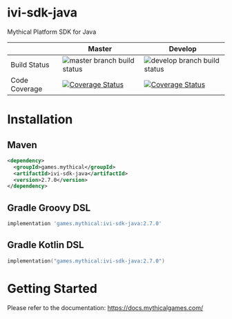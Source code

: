 # ivi-sdk-java

Mythical Platform SDK for Java

| | Master | Develop |
| --- | --- | --- |
| Build Status | ![master branch build status](https://github.com/MythicalGames/ivi-sdk-java/workflows/IVI%20SDK%20CI%20Job/badge.svg?branch=master) | ![develop branch build status](https://github.com/MythicalGames/ivi-sdk-java/workflows/IVI%20SDK%20CI%20Job/badge.svg?branch=develop) |
| Code Coverage | [![Coverage Status](https://coveralls.io/repos/github/MythicalGames/ivi-sdk-java/badge.svg?branch=master&t=tWC4Cs)](https://coveralls.io/github/MythicalGames/ivi-sdk-java?branch=master) | [![Coverage Status](https://coveralls.io/repos/github/MythicalGames/ivi-sdk-java/badge.svg?branch=develop&t=tWC4Cs)](https://coveralls.io/github/MythicalGames/ivi-sdk-java?branch=develop) |

# Installation

## Maven

```xml
<dependency>
  <groupId>games.mythical</groupId>
  <artifactId>ivi-sdk-java</artifactId>
  <version>2.7.0</version>
</dependency>
```

## Gradle Groovy DSL

```groovy
implementation 'games.mythical:ivi-sdk-java:2.7.0'
```

## Gradle Kotlin DSL

```kotlin
implementation("games.mythical:ivi-sdk-java:2.7.0")
```

# Getting Started

Please refer to the documentation: https://docs.mythicalgames.com/
